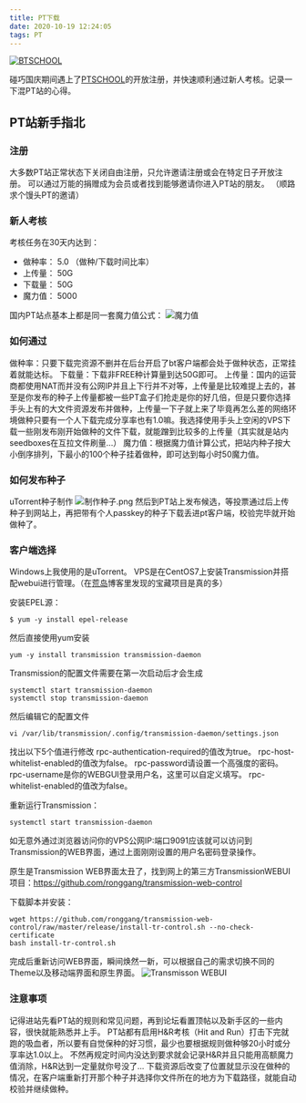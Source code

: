 ```yaml
---
title: PT下载
date: 2020-10-19 12:24:05
tags: PT
---
```

[![BTSCHOOL](https://pt.btschool.club/pic/prolink.png "BTSCHOOL - 汇聚每一个人的影响力")](https://pt.btschool.club/promotionlink.php?key=493f313256638158bfe90b22c5164eb6)

碰巧国庆期间遇上了[PTSCHOOL](https://pt.btschool.club/promotionlink.php?key=493f313256638158bfe90b22c5164eb6)的开放注册，并快速顺利通过新人考核。记录一下混PT站的心得。

## PT站新手指北

### 注册
大多数PT站正常状态下关闭自由注册，只允许邀请注册或会在特定日子开放注册。
可以通过万能的捐赠成为会员或者找到能够邀请你进入PT站的朋友。
（顺路求个馒头PT的邀请）

### 新人考核
考核任务在30天内达到：
* 做种率： 5.0 （做种/下载时间比率）
* 上传量： 50G
* 下载量： 50G
* 魔力值： 5000

国内PT站点基本上都是同一套魔力值公式：
![魔力值](http://5b0988e595225.cdn.sohucs.com/images/20190921/b31583e9269d40ce9b8137b8dff155e5.png "魔力值计算公式")


### 如何通过

做种率：只要下载完资源不删并在后台开启了bt客户端都会处于做种状态，正常挂着就能达标。
下载量：下载非FREE种计算量到达50G即可。
上传量：国内的运营商都使用NAT而并没有公网IP并且上下行并不对等，上传量是比较难提上去的，甚至是你发布的种子上传量都被一些PT盒子们抢走是你的好几倍，但是只要你选择手头上有的大文件资源发布并做种，上传量一下子就上来了毕竟再怎么差的网络环境做种只要有一个人下载完成分享率也有1.0嘛。我选择使用手头上空闲的VPS下载一些刚发布刚开始做种的文件下载，就能蹭到比较多的上传量（其实就是站内seedboxes在互拉文件刷量...）
魔力值：根据魔力值计算公式，把站内种子按大小倒序排列，下最小的100个种子挂着做种，即可达到每小时50魔力值。

### 如何发布种子
uTorrent种子制作
![制作种子.png](https://i.loli.net/2020/10/20/9oX2tbTxhN6vjl5.png)
然后到PT站上发布候选，等投票通过后上传种子到网站上，再把带有个人passkey的种子下载丢进pt客户端，校验完毕就开始做种了。


### 客户端选择
Windows上我使用的是uTorrent。
VPS是在CentOS7上安装Transmission并搭配webui进行管理。（在[荒岛](https://lala.im)博客里发现的宝藏项目是真的多）

安装EPEL源：
``` 
$ yum -y install epel-release
```
然后直接使用yum安装
``` 
yum -y install transmission transmission-daemon
```
Transmission的配置文件需要在第一次启动后才会生成
``` 
systemctl start transmission-daemon
systemctl stop transmission-daemon
```
然后编辑它的配置文件
```
vi /var/lib/transmission/.config/transmission-daemon/settings.json
```
找出以下5个值进行修改
rpc-authentication-required的值改为true。
rpc-host-whitelist-enabled的值改为false。
rpc-password请设置一个高强度的密码。
rpc-username是你的WEBGUI登录用户名，这里可以自定义填写。
rpc-whitelist-enabled的值改为false。

重新运行Transmission：
``` 
systemctl start transmission-daemon
```
如无意外通过浏览器访问你的VPS公网IP:端口9091应该就可以访问到Transmission的WEB界面，通过上面刚刚设置的用户名密码登录操作。

原生是Transmission WEB界面太丑了，找到网上的第三方TransmissionWEBUI项目：https://github.com/ronggang/transmission-web-control

下载脚本并安装：
``` 
wget https://github.com/ronggang/transmission-web-control/raw/master/release/install-tr-control.sh --no-check-certificate
bash install-tr-control.sh
```
完成后重新访问WEB界面，瞬间焕然一新，可以根据自己的需求切换不同的Theme以及移动端界面和原生界面。
![Transmisson WEBUI](https://user-images.githubusercontent.com/8065899/38598199-0d2e684c-3d8e-11e8-8b21-3cd1f3c7580a.png)


### 注意事项
记得进站先看PT站的规则和常见问题，再到论坛看置顶帖以及新手区的一些内容，很快就能熟悉并上手。
PT站都有启用H&R考核（Hit and Run）打击下完就跑的吸血者，所以要有自觉保种的好习惯，最少也要根据规则做种够20小时或分享率达1.0以上。
不然再规定时间内没达到要求就会记录H&R并且只能用高额魔力值消除，H&R达到一定量就你号没了...
下载资源后改变了位置就显示没在做种的情况，在客户端重新打开那个种子并选择你文件所在的地方为下载路径，就能自动校验并继续做种。